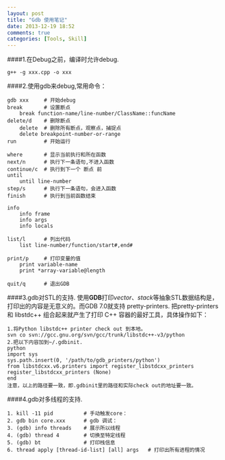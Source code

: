 ```yaml
---
layout: post
title: "Gdb 使用笔记"
date: 2013-12-19 18:52
comments: true
categories: [Tools, Skill]
---
```

####1.在Debug之前，编译时允许debug.
    
    g++ -g xxx.cpp -o xxx

####2.使用gdb来debug,常用命令：

    gdb xxx    	# 开始debug
    break   	# 设置断点
        break function-name/line-number/ClassName::funcName
    delete/d  	# 删除断点
        delete 	# 删除所有断点，观察点，捕捉点
        delete breakpoint-number-or-range
    run     	# 开始运行

    where    	# 显示当前执行和所在函数
    next/n    	# 执行下一条语句,不进入函数
    continue/c 	# 执行到下一个 断点 前
    until
        until line-number
    step/s    	# 执行下一条语句，会进入函数
    finish    	# 执行到当前函数结束

    info
        info frame
        info args
        info locals

    list/l    	# 列出代码
        list line-number/function/start#,end#
    
    print/p    	# 打印变量的值
        print variable-name
        print *array-variable@length
        
    quit/q    	# 退出GDB
    
####3.gdb对STL的支持.
使用**GDB**打印*vector*、*stack*等抽象STL数据结构是，打印出的内容是无意义的。而GDB 7.0就支持 pretty-printers. 把pretty-printers 和 libstdc++ 组合起来就产生了打印 C++ 容器的最好工具，具体操作如下：    

    1.将Python libstdc++ printer check out 到本地。
    svn co svn://gcc.gnu.org/svn/gcc/trunk/libstdc++-v3/python
    2.把以下内容加到~/.gdbinit.
    python
    import sys
    sys.path.insert(0, '/path/to/gdb_printers/python')
    from libstdcxx.v6.printers import register_libstdcxx_printers
    register_libstdcxx_printers (None)
    end    
    注意，以上的路径要一致，即.gdbinit里的路径和实际check out的地址要一致。

####4.gdb对多线程的支持.

	1. kill -11 pid			 # 手动触发core： 
	2. gdb bin core.xxx 	 # gdb 调试：
	3. (gdb) info threads    # 展示所以线程
	4. (gdb) thread 4        # 切换至特定线程
	5. (gdb) bt              # 打印栈信息
	6. thread apply [thread-id-list] [all] args   # 打印出所有进程的情况

